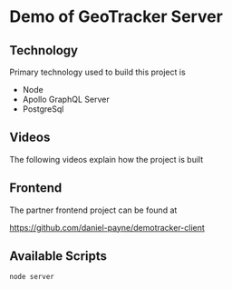 # Demo of GeoTracker Server

## Technology

Primary technology used to build this project is

- Node
- Apollo GraphQL Server
- PostgreSql

## Videos

The following videos explain how the project is built

## Frontend

The partner frontend project can be found at

https://github.com/daniel-payne/demotracker-client

## Available Scripts

`node server`
